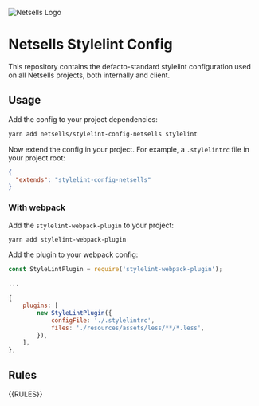 ![Netsells Logo](https://www.dropbox.com/s/4jmsg7xvcfnyfbk/logo_name_300.png?raw=1)

# Netsells Stylelint Config

This repository contains the defacto-standard stylelint configuration used on all Netsells projects, both internally and client.

## Usage

Add the config to your project dependencies:

```bash
yarn add netsells/stylelint-config-netsells stylelint
```

Now extend the config in your project. For example, a `.stylelintrc` file in your project root:

```json
{
  "extends": "stylelint-config-netsells"
}
```

### With webpack

Add the `stylelint-webpack-plugin` to your project:

```bash
yarn add stylelint-webpack-plugin
```

Add the plugin to your webpack config:

```js
const StyleLintPlugin = require('stylelint-webpack-plugin');

...

{
    plugins: [
        new StyleLintPlugin({
            configFile: './.stylelintrc',
            files: './resources/assets/less/**/*.less',
        }),
    ],
},
```

## Rules

{{RULES}}
